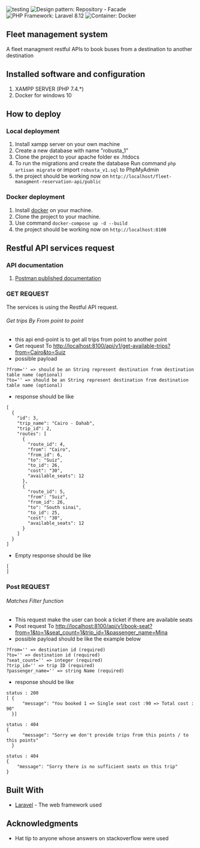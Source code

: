  ![testing](https://img.shields.io/badge/Unit%20testing-Passed-brightgreen.svg?style=flat) ![Design pattern: Repository - Facade](https://img.shields.io/badge/Design%20pattern-Repository%2FFacades-purple.svg?style=flat) ![PHP Framework: Laravel 8.12](https://img.shields.io/badge/PHP%20Framework-%20Laravel%208.14-red.svg?style=flat)
![Container: Docker](https://img.shields.io/badge/Container-Docker-blue.svg?style=flat)
## Fleet management system

A fleet managment restful APIs to book buses from a destination to another destination

## Installed software and configuration
01. XAMPP SERVER (PHP 7.4.*)
02. Docker for windows 10

## How to deploy

### Local deployment
01. Install xampp server on your own machine
02. Create a new database with name "robusta_1"
03. Clone the project to your apache folder ex .htdocs
04. To run the migrations and create the database Run command ```php artisan migrate``` or import ```robusta_v1.sql``` to PhpMyAdmin
05. the project should be working now on ```http://localhost/fleet-managment-reservation-api/public```
     
### Docker deployment
01. Install [docker]("https://docs.docker.com/docker-for-windows/install/") on your machine.
02. Clone the project to your machine.
03. Use command ``` docker-compose up -d --build ```
04. the project should be working now on ```http://localhost:8100```

## Restful API services request

### API documentation
01. [Postman published documentation]('https://documenter.getpostman.com/view/4710778/TVep8njt')

### GET REQUEST
The services is using the Restful API request.

###### Get trips By From point to point 
* this api end-point is to get all trips from point to another point
*  Get request To [http://localhost:8100/api/v1/get-available-trips?from=Cairo&to=Suiz](http://localhost:8100/api/v1/get-available-trips?from=Cairo&to=Suiz)
* possible payload
```
?from='' => should be an String represent destination from destination table name (optional)
?to='' => should be an String represent destination from destination table name (optional)

```

* response should be like 
```
[
  {
    "id": 3,
    "trip_name": "Cairo - Dahab",
    "trip_id": 2,
    "routes": [
      {
        "route_id": 4,
        "from": "Cairo",
        "from_id": 6,
        "to": "Suiz",
        "to_id": 26,
        "cost": "30",
        "available_seats": 12
      },
      {
        "route_id": 5,
        "from": "Suiz",
        "from_id": 26,
        "to": "South sinai",
        "to_id": 25,
        "cost": "30",
        "available_seats": 12
      }
    ]
  }
]
```

* Empty response should be like 
```
[
]
```

### Post REQUEST
###### Matches Filter function 
* This request make the user can book a ticket if there are available seats
*  Post request To [http://localhost:8100/api/v1/book-seat?from=1&to=1&seat_count=1&trip_id=1&passenger_name=Mina](http://localhost:8100/api/v1/book-seat?from=1&to=1&seat_count=1&trip_id=1&passenger_name=Mina)
* possible payload should be like the example below
```
?from='' => destination id (required)
?to='' => destination id (required)
?seat_count='' => integer (required)
?trip_id='' => trip ID (required)
?passenger_name='' => string Name (required)
```
* response should be like 
```
status : 200
[ {
      "message": "You booked 1 => Single seat cost :90 => Total cost : 90"
  }]
```

```
status : 404
{
      "message": "Sorry we don't provide trips from this points / to this points"
  }
```

```
status : 404
{
    "message": "Sorry there is no sufficient seats on this trip"
}
```




## Built With

* [Laravel](https://laravel.com/docs) - The web framework used
## Acknowledgments
* Hat tip to anyone whose answers on stackoverflow were used